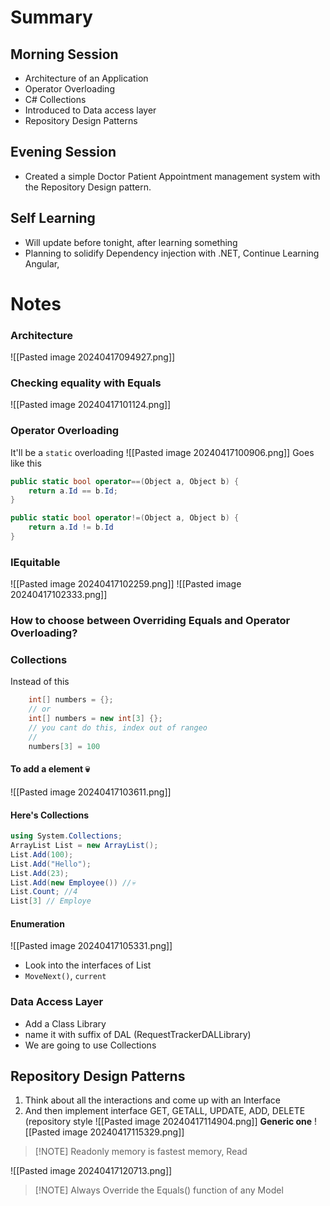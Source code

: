 # Summary
## Morning Session
- Architecture of an Application
- Operator Overloading
- C# Collections
- Introduced to Data access layer
- Repository Design Patterns
## Evening Session
- Created a simple Doctor Patient Appointment management system with the Repository Design pattern.
## Self Learning
- Will update before tonight, after learning something
- Planning to solidify Dependency injection with .NET, Continue Learning Angular, 
# Notes
### Architecture
![[Pasted image 20240417094927.png]]
### Checking equality with Equals
![[Pasted image 20240417101124.png]]
### Operator Overloading
It'll be a `static` overloading
![[Pasted image 20240417100906.png]]
Goes like this
```c#
public static bool operator==(Object a, Object b) {
	return a.Id == b.Id;
}

public static bool operator!=(Object a, Object b) {
	return a.Id != b.Id
}
```
### IEquitable
![[Pasted image 20240417102259.png]]
![[Pasted image 20240417102333.png]]
### How to choose between Overriding Equals and Operator Overloading?

### Collections
Instead of this
```c#
	int[] numbers = {};
	// or
	int[] numbers = new int[3] {};
	// you cant do this, index out of rangeo
	// 
	numbers[3] = 100
```
#### To add a element 💀
![[Pasted image 20240417103611.png]]
#### Here's Collections
```c#
using System.Collections;
ArrayList List = new ArrayList();
List.Add(100);
List.Add("Hello");
List.Add(23);
List.Add(new Employee()) //💀
List.Count; //4
List[3] // Employe
```
#### Enumeration
![[Pasted image 20240417105331.png]]
- Look into the interfaces of List
- `MoveNext()`, `current`
### Data Access Layer
- Add a Class Library
- name it with suffix of DAL (RequestTrackerDALLibrary)
- We are going to use Collections
## Repository Design Patterns
1. Think about all the interactions and come up with an Interface
2. And then implement interface GET, GETALL, UPDATE, ADD, DELETE (repository style
![[Pasted image 20240417114904.png]]
**Generic one**
![[Pasted image 20240417115329.png]]
> [!NOTE] Readonly memory is fastest memory, Read

![[Pasted image 20240417120713.png]]
> [!NOTE] Always Override the Equals() function of any Model
